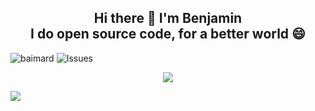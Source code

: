 <h2 align="center">Hi there 👋 I'm Benjamin<br/>I do open source code, for a better world 😄</h2>

<p align="left">
  <img alt="baimard" src="https://komarev.com/ghpvc/?username=baimard&label=Guests&color=green"/>
  <img alt="Issues" src="https://img.shields.io/github/issues/baimard/gestion?color=blue"/>
</p>

<p align="center">
  <img src=https://github-readme-stats.vercel.app/api?username=baimard&count_private=true&show_icons=true&custom_title=Benjamin>
  <!--<img src=https://github-readme-stats.vercel.app/api/top-langs/?username=baimard&layout=compact>-->
</p>

<a href="https://www.buymeacoffee.com/benjaminaimard"><img src="https://img.buymeacoffee.com/button-api/?text=Buy me a book&emoji=📖&slug=benjaminaimard&button_colour=5F7FFF&font_colour=ffffff&font_family=Cookie&outline_colour=000000&coffee_colour=FFDD00"></a>
<!--
**baimard/baimard** is a ✨ _special_ ✨ repository because its `README.md` (this file) appears on your GitHub profile.

Here are some ideas to get you started:

- 🔭 I’m currently working on ...
- 🌱 I’m currently learning ...
- 👯 I’m looking to collaborate on ...
- 🤔 I’m looking for help with ...
- 💬 Ask me about ...
- 📫 How to reach me: ...
- 😄 Pronouns: ...
- ⚡ Fun fact: ...
-->
